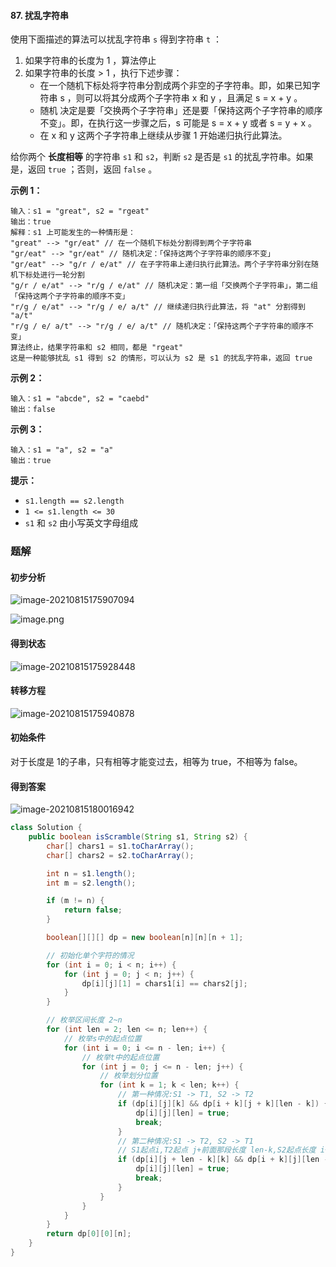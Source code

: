 #### 87. 扰乱字符串

使用下面描述的算法可以扰乱字符串 `s` 得到字符串 `t` ：

1. 如果字符串的长度为 1 ，算法停止
2. 如果字符串的长度 > 1 ，执行下述步骤：
   * 在一个随机下标处将字符串分割成两个非空的子字符串。即，如果已知字符串 s ，则可以将其分成两个子字符串 x 和 y ，且满足 s = x + y 。
   * 随机 决定是要「交换两个子字符串」还是要「保持这两个子字符串的顺序不变」。即，在执行这一步骤之后，s 可能是 s = x + y 或者 s = y + x 。
   * 在 x 和 y 这两个子字符串上继续从步骤 1 开始递归执行此算法。

给你两个 **长度相等** 的字符串 `s1` 和 `s2`，判断 `s2` 是否是 `s1` 的扰乱字符串。如果是，返回 `true` ；否则，返回 `false` 。

**示例 1：**

```shell
输入：s1 = "great", s2 = "rgeat"
输出：true
解释：s1 上可能发生的一种情形是：
"great" --> "gr/eat" // 在一个随机下标处分割得到两个子字符串
"gr/eat" --> "gr/eat" // 随机决定：「保持这两个子字符串的顺序不变」
"gr/eat" --> "g/r / e/at" // 在子字符串上递归执行此算法。两个子字符串分别在随机下标处进行一轮分割
"g/r / e/at" --> "r/g / e/at" // 随机决定：第一组「交换两个子字符串」，第二组「保持这两个子字符串的顺序不变」
"r/g / e/at" --> "r/g / e/ a/t" // 继续递归执行此算法，将 "at" 分割得到 "a/t"
"r/g / e/ a/t" --> "r/g / e/ a/t" // 随机决定：「保持这两个子字符串的顺序不变」
算法终止，结果字符串和 s2 相同，都是 "rgeat"
这是一种能够扰乱 s1 得到 s2 的情形，可以认为 s2 是 s1 的扰乱字符串，返回 true
```

**示例 2：**

```shell
输入：s1 = "abcde", s2 = "caebd"
输出：false
```

**示例 3：**

```shell
输入：s1 = "a", s2 = "a"
输出：true
```

**提示：**

- `s1.length == s2.length`
- `1 <= s1.length <= 30`
- `s1` 和 `s2` 由小写英文字母组成

### 题解

#### 初步分析

![image-20210815175907094](http://gitlab.wsh-study.com/xp-study/LeeteCode/-/blob/master/区间DP/images/扰乱字符串/1.jpg)

![image.png](http://gitlab.wsh-study.com/xp-study/LeeteCode/-/blob/master/区间DP/images/扰乱字符串/2.jpg)

#### 得到状态

![image-20210815175928448](http://gitlab.wsh-study.com/xp-study/LeeteCode/-/blob/master/区间DP/images/扰乱字符串/3.jpg)

#### 转移方程

![image-20210815175940878](http://gitlab.wsh-study.com/xp-study/LeeteCode/-/blob/master/区间DP/images/扰乱字符串/4.jpg)

#### 初始条件

对于长度是 1的子串，只有相等才能变过去，相等为 true，不相等为 false。

#### 得到答案

![image-20210815180016942](http://gitlab.wsh-study.com/xp-study/LeeteCode/-/blob/master/区间DP/images/扰乱字符串/5.jpg)

```java
class Solution {
    public boolean isScramble(String s1, String s2) {
        char[] chars1 = s1.toCharArray();
        char[] chars2 = s2.toCharArray();

        int n = s1.length();
        int m = s2.length();

        if (m != n) {
            return false;
        }

        boolean[][][] dp = new boolean[n][n][n + 1];

        // 初始化单个字符的情况
        for (int i = 0; i < n; i++) {
            for (int j = 0; j < n; j++) {
                dp[i][j][1] = chars1[i] == chars2[j];
            }
        }

        // 枚举区间长度 2~n
        for (int len = 2; len <= n; len++) {
            // 枚举s中的起点位置
            for (int i = 0; i <= n - len; i++) {
                // 枚举t中的起点位置
                for (int j = 0; j <= n - len; j++) {
                    // 枚举划分位置
                    for (int k = 1; k < len; k++) {
                        // 第一种情况:S1 -> T1, S2 -> T2
                        if (dp[i][j][k] && dp[i + k][j + k][len - k]) {
                            dp[i][j][len] = true;
                            break;
                        }
                        // 第二种情况:S1 -> T2, S2 -> T1
                        // S1起点i,T2起点 j+前面那段长度 len-k,S2起点长度 i+前面那段长度k
                        if (dp[i][j + len - k][k] && dp[i + k][j][len - k]) {
                            dp[i][j][len] = true;
                            break;
                        }
                    }
                }
            }
        }
        return dp[0][0][n];
    }
}
```

